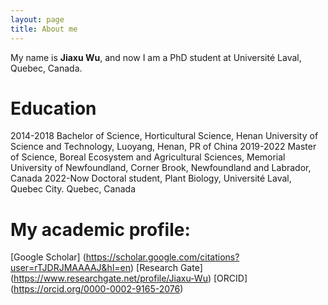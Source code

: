 ```yaml
---
layout: page
title: About me
---
```


My name is **Jiaxu Wu**, and now I am a PhD student at Université Laval, Quebec, Canada.

# Education 
2014-2018 Bachelor of Science, Horticultural Science, Henan University of Science and Technology, Luoyang, Henan, PR of China
2019-2022 Master of Science, Boreal Ecosystem and Agricultural Sciences, Memorial University of Newfoundland, Corner Brook, Newfoundland and Labrador, Canada
2022-Now  Doctoral student, Plant Biology, Université Laval, Quebec City. Quebec, Canada

# My academic profile: 

[Google Scholar] (https://scholar.google.com/citations?user=rTJDRJMAAAAJ&hl=en)
[Research Gate] (https://www.researchgate.net/profile/Jiaxu-Wu)
[ORCID] (https://orcid.org/0000-0002-9165-2076)
